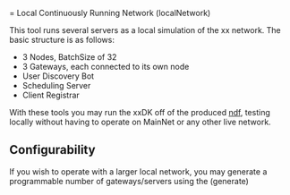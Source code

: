 = Local Continuously Running Network (localNetwork)

This tool runs several servers as a local simulation of the xx network. 
The basic structure is as follows:

* 3 Nodes, BatchSize of 32
* 3 Gateways, each connected to its own node
* User Discovery Bot
* Scheduling Server
* Client Registrar

With these tools you may run the xxDK off of the produced [ndf](./ndf.json), testing locally without
having to operate on MainNet or any other live network.

## Configurability

If you wish to operate with a larger local network, you may generate a programmable number of gateways/servers
using the (generate)
